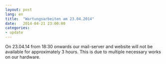 ```yaml
---
layout: post
lang: en
title:  "Wartungsarbeiten am 23.04.2014"
date:   2014-04-21 23:00:00
categories: 
- update
---
```


On 23.04.14 from 18:30 onwards our mail-server and website will not be available for approximately 3 hours. This is due to multiple necessary works on our hardware.
